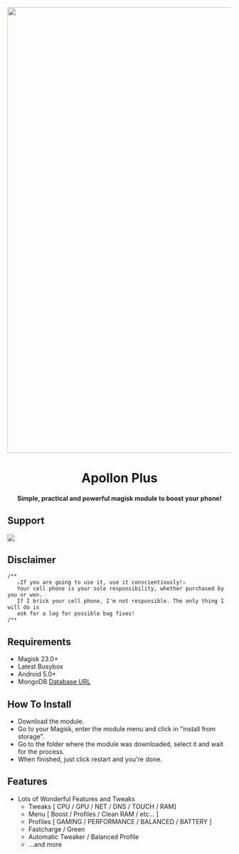 <p align="center"><a href="https://t.me/apollonplus"><img src="https://telegra.ph/Apollon-Plus-Logo-09-20" width="1000"></a></p> 
<h1 align="center"><b>Apollon Plus  </b></h1>
<h4 align="center">Simple, practical and powerful magisk module to boost your phone!</h4>


## Support 
<a href="https://t.me/haxis_lancelot"><img src="https://img.shields.io/badge/Join-Telegram%20Channel-red.svg?logo=Telegram"></a>

## Disclaimer
```
/**
   ⚠️If you are going to use it, use it conscientiously!⚠️          
   Your cell phone is your sole responsibility, whether purchased by you or won.
   If I brick your cell phone, I'm not responsible. The only thing I will do is
   ask for a log for possible bug fixes!
/**
```
## Requirements 
* Magisk 23.0+
* Latest Busybox
* Android 5.0+
* MongoDB [Database URL](https://cloud.mongodb.com/)
## How To Install
* Download the module.
* Go to your Magisk, enter the module menu and click in
"install from storage".
* Go to the folder where the module was downloaded, select it and wait for the process.
* When finished, just click restart and you're done.

## Features 

* Lots of Wonderful Features and Tweaks 
  * Tweaks [ CPU / GPU / NET / DNS / TOUCH / RAM] 
  * Menu [ Boost / Profiles / Clean RAM / etc... ]
  * Profiles [ GAMING / PERFORMANCE / BALANCED / BATTERY ]
  * Fastcharge / Green
  * Automatic Tweaker / Balanced Profile
  * ...and more
